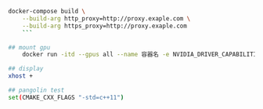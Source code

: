 ``` bash
docker-compose build \
    --build-arg http_proxy=http://proxy.exaple.com \
    --build-arg https_proxy=http://proxy.exaple.com
    ```

## mount gpu
    docker run -itd --gpus all --name 容器名 -e NVIDIA_DRIVER_CAPABILITIES=compute,utility -e NVIDIA_VISIBLE_DEVICES=all 镜像名

## display
xhost +

## pangolin test
set(CMAKE_CXX_FLAGS "-std=c++11")